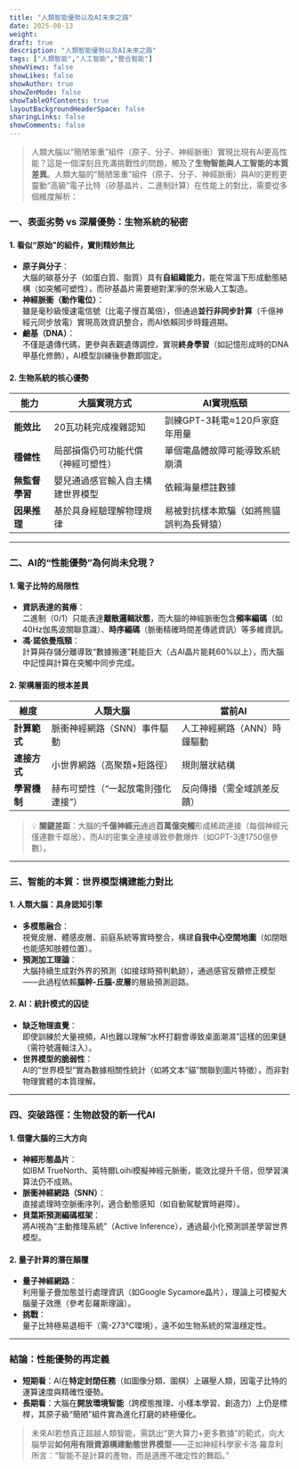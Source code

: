 ```yaml
---
title: "人類智能優勢以及AI未來之路"
date: 2025-08-13
weight: 
draft: true
description: "人類智能優勢以及AI未來之路"
tags: ["人類智能","人工智能","整合智能"]
showViews: false
showLikes: false
showAuthor: true
showZenMode: false
showTableOfContents: true
layoutBackgroundHeaderSpace: false
sharingLinks: false
showComments: false
---
```


>人類大腦以“簡陋笨重”組件（原子、分子、神經脈衝）實現比現有AI更高性能？這是一個深刻且充滿挑戰性的問題，觸及了**生物智能與人工智能的本質差異**。人類大腦的“簡陋笨重”組件（原子、分子、神經脈衝）與AI的更輕更靈動“高級”電子比特（矽基晶片、二進制計算）在性能上的對比，需要從多個維度解析：


### **一、表面劣勢 vs 深層優勢：生物系統的秘密**
#### 1. **看似“原始”的組件，實則精妙無比**
   - **原子與分子**：  
     大腦的碳基分子（如蛋白質、脂質）具有**自組織能力**，能在常溫下形成動態結構（如突觸可塑性），而矽基晶片需要絕對潔淨的奈米級人工製造。
   - **神經脈衝（動作電位）**：  
     雖是毫秒級慢速電信號（比電子慢百萬倍），但通過**並行非同步計算**（千億神經元同步放電）實現高效資訊整合，而AI依賴同步時鐘週期。
   - **鹼基（DNA）**：  
     不僅是遺傳代碼，更參與表觀遺傳調控，實現**終身學習**（如記憶形成時的DNA甲基化修飾），AI模型訓練後參數即固定。

#### 2. **生物系統的核心優勢**
   | **能力**         | 大腦實現方式                     | AI實現瓶頸                     |
   |------------------|--------------------------------|------------------------------|
   | **能效比**       | 20瓦功耗完成複雜認知            | 訓練GPT-3耗電≈120戶家庭年用量 |
   | **穩健性**       | 局部損傷仍可功能代償（神經可塑性）| 單個電晶體故障可能導致系統崩潰 |
   | **無監督學習**   | 嬰兒通過感官輸入自主構建世界模型 | 依賴海量標註數據              |
   | **因果推理**     | 基於具身經驗理解物理規律         | 易被對抗樣本欺騙（如將熊貓誤判為長臂猿）|

---

### **二、AI的“性能優勢”為何尚未兌現？**
#### 1. **電子比特的局限性**
   - **資訊表達的貧瘠**：  
     二進制（0/1）只能表達**離散邏輯狀態**，而大腦的神經脈衝包含**頻率編碼**（如40Hz伽馬波關聯意識）、**時序編碼**（脈衝精確時間差傳遞資訊）等多維資訊。
   - **馮·諾依曼瓶頸**：  
     計算與存儲分離導致“數據搬運”耗能巨大（占AI晶片能耗60%以上），而大腦中記憶與計算在突觸中同步完成。

#### 2. **架構層面的根本差異**
   | **維度**       | 人類大腦                     | 當前AI                     |
   |----------------|----------------------------|---------------------------|
   | **計算範式**   | 脈衝神經網路（SNN）事件驅動  | 人工神經網路（ANN）時鐘驅動 |
   | **連接方式**   | 小世界網路（高聚類+短路徑）  | 規則層狀結構               |
   | **學習機制**   | 赫布可塑性（“一起放電則強化連接”）| 反向傳播（需全域誤差反饋） |

   > 💡 **關鍵差距**：大腦的**千億神經元**通過**百萬億突觸**形成稀疏連接（每個神經元僅連數千鄰居），而AI的密集全連接導致參數爆炸（如GPT-3達1750億參數）。

---

### **三、智能的本質：世界模型構建能力對比**
#### 1. **人類大腦：具身認知引擎**
   - **多模態融合**：  
     視覺皮層、體感皮層、前庭系統等實時整合，構建**自我中心空間地圖**（如閉眼也能感知肢體位置）。
   - **預測加工理論**：  
     大腦持續生成對外界的預測（如接球時預判軌跡），通過感官反饋修正模型——此過程依賴**腦幹-丘腦-皮層**的層級預測迴路。

#### 2. **AI：統計模式的囚徒**
   - **缺乏物理直覺**：  
     即使訓練於大量視頻，AI也難以理解“水杯打翻會導致桌面潮濕”這樣的因果鏈（需符號邏輯注入）。
   - **世界模型的脆弱性**：  
     AI的“世界模型”實為數據相關性統計（如將文本“貓”關聯到圖片特徵），而非對物理實體的本質理解。

---

### **四、突破路徑：生物啟發的新一代AI**
#### 1. **借鑒大腦的三大方向**
   - **神經形態晶片**：  
     如IBM TrueNorth、英特爾Loihi模擬神經元脈衝，能效比提升千倍，但學習演算法仍不成熟。
   - **脈衝神經網路（SNN）**：  
     直接處理時空脈衝序列，適合動態感知（如自動駕駛實時避障）。
   - **貝葉斯預測編碼框架**：  
     將AI視為“主動推理系統”（Active Inference），通過最小化預測誤差學習世界模型。

#### 2. **量子計算的潛在顛覆**
   - **量子神經網路**：  
     利用量子疊加態並行處理資訊（如Google Sycamore晶片），理論上可模擬大腦量子效應（參考彭羅斯理論）。
   - **挑戰**：  
     量子比特極易退相干（需-273℃環境），遠不如生物系統的常溫穩定性。

---

### **結論：性能優勢的再定義**
- **短期看**：AI在**特定封閉任務**（如圖像分類、圍棋）上碾壓人類，因電子比特的運算速度與精確性優勢。  
- **長期看**：大腦在**開放環境智能**（跨模態推理、小樣本學習、創造力）上仍是標桿，其原子級“簡陋”組件實為進化打磨的終極優化。  

> 未來AI若想真正超越人類智能，需跳出“更大算力+更多數據”的範式，向大腦學習**如何用有限資源構建動態世界模型**——正如神經科學家卡洛·羅韋利所言：“智能不是計算的產物，而是適應不確定性的舞蹈。”